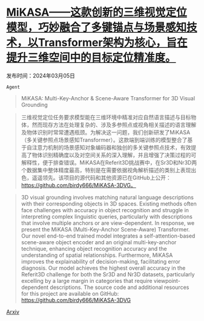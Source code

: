 # [MiKASA——这款创新的三维视觉定位模型，巧妙融合了多键锚点与场景感知技术，以Transformer架构为核心，旨在提升三维空间中的目标定位精准度。](https://arxiv.org/abs/2403.03077)

发布时间：2024年03月05日

`Agent`

> MiKASA: Multi-Key-Anchor & Scene-Aware Transformer for 3D Visual Grounding

> 三维视觉定位任务要求模型能在三维环境中精准对应自然语言描述与目标物体，然而现存方法在处理复杂的、涉及多参照点或视角相关描述的语言理解及物体识别时常常遭遇瓶颈。为解决这一问题，我们创新研发了MiKASA（多关键参照点场景感知Transformer）。这款端到端训练的模型整合了基于自注意力机制的场景感知对象编码器和独创的多关键参照点技术，有效提高了物体识别精确度以及对空间关系的深入理解，并且增强了决策过程的可解释性，便于排查错误。MiKASA在Referit3D挑战赛中，在Sr3D和Nr3D两个数据集中整体精度最高，特别是在需要依据视角解析描述的类别上表现出色，遥遥领先。该项目的源代码和其他资源已在GitHub上公开：https://github.com/birdy666/MiKASA-3DVG。

> 3D visual grounding involves matching natural language descriptions with their corresponding objects in 3D spaces. Existing methods often face challenges with accuracy in object recognition and struggle in interpreting complex linguistic queries, particularly with descriptions that involve multiple anchors or are view-dependent. In response, we present the MiKASA (Multi-Key-Anchor Scene-Aware) Transformer. Our novel end-to-end trained model integrates a self-attention-based scene-aware object encoder and an original multi-key-anchor technique, enhancing object recognition accuracy and the understanding of spatial relationships. Furthermore, MiKASA improves the explainability of decision-making, facilitating error diagnosis. Our model achieves the highest overall accuracy in the Referit3D challenge for both the Sr3D and Nr3D datasets, particularly excelling by a large margin in categories that require viewpoint-dependent descriptions.
  The source code and additional resources for this project are available on GitHub: https://github.com/birdy666/MiKASA-3DVG

[Arxiv](https://arxiv.org/abs/2403.03077)
